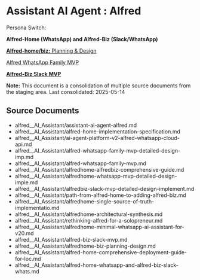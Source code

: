 # Assistant AI Agent : Alfred

Persona Switch:

**Alfred-Home (WhatsApp) and Alfred-Biz (Slack/WhatsApp)**

[**Alfred‑home/biz:** Planning & Design](Alfred%E2%80%91home%20biz%20Planning%20&%20Design%201eab4fd21ff08074a707f54ac5c0363c.md)

[Alfred WhatsApp Family MVP](Alfred%20WhatsApp%20Family%20MVP%201eab4fd21ff080c59493fe1cde490f5b.md)

[**Alfred-Biz Slack MVP**](Alfred-Biz%20Slack%20MVP%201eab4fd21ff080609921f364d96570fa.md)


**Note:** This document is a consolidation of multiple source documents from the staging area.
Last consolidated: 2025-05-14


## Source Documents

- alfred__AI_Assistant/assistant-ai-agent-alfred.md
- alfred__AI_Assistant/alfred-home-implementation-specification.md
- alfred__AI_Assistant/ai-agent-platform-v2-alfred-whatsapp-cloud-api.md
- alfred__AI_Assistant/alfred-whatsapp-family-mvp-detailed-design-imp.md
- alfred__AI_Assistant/alfred-whatsapp-family-mvp.md
- alfred__AI_Assistant/alfredhome-alfredbiz-comprehensive-guide.md
- alfred__AI_Assistant/alfredhome-whatsapp-mvp-detailed-design-imple.md
- alfred__AI_Assistant/alfredbiz-slack-mvp-detailed-design-implement.md
- alfred__AI_Assistant/path-from-alfred-home-to-adding-alfred-biz.md
- alfred__AI_Assistant/alfredhome-single-source-of-truth-implementatio.md
- alfred__AI_Assistant/alfredhome-architectural-synthesis.md
- alfred__AI_Assistant/rethinking-alfred-for-a-solopreneur.md
- alfred__AI_Assistant/alfredhome-minimal-whatsapp-ai-assistant-for-v20.md
- alfred__AI_Assistant/alfred-biz-slack-mvp.md
- alfred__AI_Assistant/alfredhome-biz-planning-design.md
- alfred__AI_Assistant/alfred-home-comprehensive-deployment-guide-for-loc.md
- alfred__AI_Assistant/alfred-home-whatsapp-and-alfred-biz-slack-whats.md
